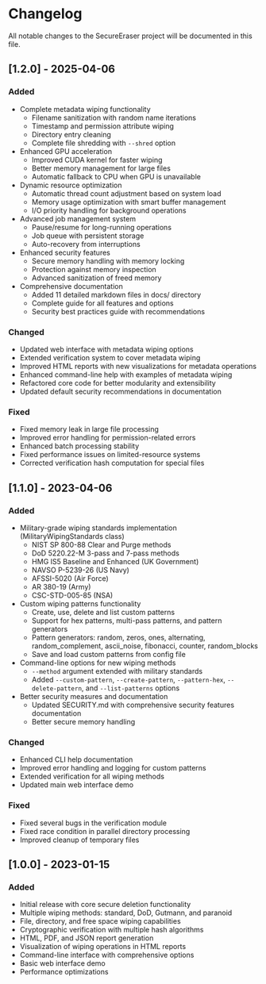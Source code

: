 # Changelog

All notable changes to the SecureEraser project will be documented in this file.

## [1.2.0] - 2025-04-06

### Added
- Complete metadata wiping functionality
  - Filename sanitization with random name iterations
  - Timestamp and permission attribute wiping
  - Directory entry cleaning
  - Complete file shredding with `--shred` option
- Enhanced GPU acceleration
  - Improved CUDA kernel for faster wiping
  - Better memory management for large files
  - Automatic fallback to CPU when GPU is unavailable
- Dynamic resource optimization
  - Automatic thread count adjustment based on system load
  - Memory usage optimization with smart buffer management
  - I/O priority handling for background operations
- Advanced job management system
  - Pause/resume for long-running operations
  - Job queue with persistent storage
  - Auto-recovery from interruptions
- Enhanced security features
  - Secure memory handling with memory locking
  - Protection against memory inspection
  - Advanced sanitization of freed memory
- Comprehensive documentation
  - Added 11 detailed markdown files in docs/ directory
  - Complete guide for all features and options
  - Security best practices guide with recommendations

### Changed
- Updated web interface with metadata wiping options
- Extended verification system to cover metadata wiping
- Improved HTML reports with new visualizations for metadata operations
- Enhanced command-line help with examples of metadata wiping
- Refactored core code for better modularity and extensibility
- Updated default security recommendations in documentation

### Fixed
- Fixed memory leak in large file processing
- Improved error handling for permission-related errors
- Enhanced batch processing stability
- Fixed performance issues on limited-resource systems
- Corrected verification hash computation for special files

## [1.1.0] - 2023-04-06

### Added
- Military-grade wiping standards implementation (MilitaryWipingStandards class)
  - NIST SP 800-88 Clear and Purge methods
  - DoD 5220.22-M 3-pass and 7-pass methods
  - HMG IS5 Baseline and Enhanced (UK Government)
  - NAVSO P-5239-26 (US Navy)
  - AFSSI-5020 (Air Force)
  - AR 380-19 (Army)
  - CSC-STD-005-85 (NSA)
- Custom wiping patterns functionality
  - Create, use, delete and list custom patterns
  - Support for hex patterns, multi-pass patterns, and pattern generators
  - Pattern generators: random, zeros, ones, alternating, random_complement,
    ascii_noise, fibonacci, counter, random_blocks
  - Save and load custom patterns from config file
- Command-line options for new wiping methods
  - `--method` argument extended with military standards
  - Added `--custom-pattern`, `--create-pattern`, `--pattern-hex`,
    `--delete-pattern`, and `--list-patterns` options
- Better security measures and documentation
  - Updated SECURITY.md with comprehensive security features documentation
  - Better secure memory handling

### Changed
- Enhanced CLI help documentation
- Improved error handling and logging for custom patterns
- Extended verification for all wiping methods
- Updated main web interface demo

### Fixed
- Fixed several bugs in the verification module
- Fixed race condition in parallel directory processing
- Improved cleanup of temporary files

## [1.0.0] - 2023-01-15

### Added
- Initial release with core secure deletion functionality
- Multiple wiping methods: standard, DoD, Gutmann, and paranoid
- File, directory, and free space wiping capabilities
- Cryptographic verification with multiple hash algorithms
- HTML, PDF, and JSON report generation
- Visualization of wiping operations in HTML reports
- Command-line interface with comprehensive options
- Basic web interface demo
- Performance optimizations